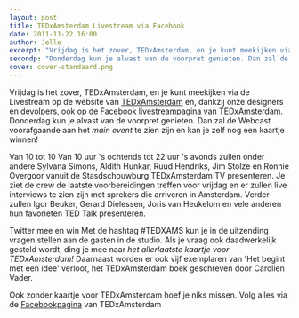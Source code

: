 ```yaml
---
layout: post
title: TEDxAmsterdam Livestream via Facebook
date: 2011-11-22 16:00
author: Jelle
excerpt: "Vrijdag is het zover, TEDxAmsterdam, en je kunt meekijken via de Livestream op de website van TEDxAmsterdam en, dankzij onze designers en devolpers, ook op deFacebook livestreampagina van TEDxAmsterdam."
secondp: "Donderdag kun je alvast van de voorpret genieten. Dan zal de Webcast voorafgaande aan het <em>main event</em> te zien zijn en kan je zelf nog een kaartje winnen!"
cover: cover-standaard.png
---
```

Vrijdag is het zover, TEDxAmsterdam, en je kunt meekijken via de Livestream op de website van <a href="http://www.tedxamsterdam.com/">TEDxAmsterdam</a> en, dankzij onze designers en devolpers, ook op de <a href="https://www.facebook.com/TEDxAmsterdam?sk=app_197669710311794">Facebook livestreampagina van TEDxAmsterdam</a>. Donderdag kun je alvast van de voorpret genieten. Dan zal de Webcast voorafgaande aan het <em>main event</em> te zien zijn en kan je zelf nog een kaartje winnen!

Van 10 tot 10
Van 10 uur 's ochtends tot 22 uur 's avonds zullen onder andere Sylvana Simons, Aldith Hunkar, Ruud Hendriks, Jim Stolze en Ronnie Overgoor vanuit de Stasdschouwburg TEDxAmsterdam TV presenteren. Je ziet de crew de laatste voorbereidingen treffen voor vrijdag en er zullen live interviews te zien zijn met sprekers die arriveren in Amsterdam. Verder zullen Igor Beuker, Gerard Dielessen, Joris van Heukelom en vele anderen hun favorieten TED Talk presenteren.

Twitter mee en win
Met de hashtag #TEDXAMS kun je in de uitzending vragen stellen aan de gasten in de studio. Als je vraag ook daadwerkelijk gesteld wordt, ding je mee naar <em>het allerlaatste kaartje voor TEDxAmsterdam!</em> Daarnaast worden er ook vijf exemplaren van 'Het begint met een idee' verloot, het TEDxAmsterdam boek geschreven door Carolien Vader.

Ook zonder kaartje voor TEDxAmsterdam hoef je niks missen. Volg alles via de <a href="https://www.facebook.com/TEDxAmsterdam?sk=app_166087953485140">Facebookpagina</a> van TEDxAmsterdam
